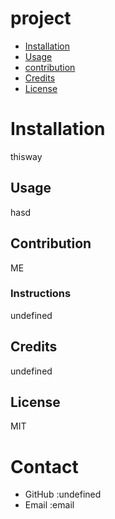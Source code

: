 # project

* [Installation](#installation)
* [Usage](#usage)
* [contribution](#contribution)
* [Credits](#credits)
* [License](#license)
# Installation
thisway
## Usage
hasd
## Contribution
ME
### Instructions
undefined
## Credits
undefined
## License
MIT
        
# Contact
* GitHub :undefined
* Email :email